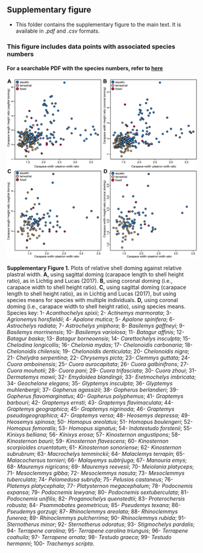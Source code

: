 ## Supplementary figure
- This folder contains the supplementary figure to the main text. It is available in _.pdf_ and _.csv_ formats.

### This figure includes data points with associated species numbers

#### For a searchable PDF with the species numbers, refer to [here](https://github.com/G-Hermanson/Reply_shell_measurements_LL2017/blob/main/data/Supplementary_Figure/Lichtig_and_Lucas_data_plot_supplementary_version.pdf)


![image](https://github.com/G-Hermanson/Reply_shell_measurements_LL2017/blob/main/data/Supplementary_Figure/Lichtig_and_Lucas_data_plot_supplementary_version.png)

**Supplementary Figure 1.** Plots of relative shell doming against relative plastral width. **A,** using sagittal doming (carapace length to shell height ratio), as in Lichtig and Lucas (2017). **B,** using coronal doming (i.e., carapace width to shell height ratio). **C,** using sagittal doming (carapace length to shell height ratio), as in Lichtig and Lucas (2017), but using species means for species with multiple individuals. **D,** using coronal doming (i.e., carapace width to shell height ratio), using species means. Species key: 1- *Acanthochelys spixii*; 2- *Actinemys marmorata*; 3- *Agrionemys horsfieldii*; 4- *Apalone mutica*; 5- *Apalone spinifera*; 6- *Astrochelys radiata*; 7- *Astrochelys yniphora*; 8- *Basilemys gaffneyi*; 9- *Basilemys morrinensis*; 10- *Basilemys variolosa*; 11- *Batagur affinis*; 12- *Batagur baska*; 13- *Batagur borneoensis*; 14- *Carettochelys insculpta*; 15- *Chelodina longicollis*; 16- *Chelonia mydas*; 17- *Chelonoidis carbonaria*; 18- *Chelonoidis chilensis*; 19- *Chelonoidis denticulata*; 20- *Chelonoidis nigra*; 21- *Chelydra serpentina*; 22- *Chrysemys picta*; 23- *Clemmys guttata*; 24- *Cuora amboinensis*; 25- *Cuora aurocapitata*; 26- *Cuora galbinifrons*; 27- *Cuora mouhotii*; 28- *Cuora pani*; 29- *Cuora trifasciata*; 30- *Cuora zhoui*; 31- *Dermatemys mawii*; 32- *Emydoidea blandingii*; 33- *Eretmochelys imbricata*; 34- *Geochelone elegans*; 35- *Glyptemys insculpta*; 36- *Glyptemys muhlenbergii*; 37- *Gopherus agassizii*; 38- *Gopherus berlandieri*; 39- *Gopherus flavomarginatus*; 40- *Gopherus polyphemus*; 41- *Graptemys barbouri*; 42- *Graptemys ernsti*; 43- *Graptemys flavimaculata*; 44- *Graptemys geographica*; 45- *Graptemys nigrinoda*; 46- *Graptemys pseudogeographica*; 47- *Graptemys versa*; 48- *Heosemys depressa*; 49- *Heosemys spinosa*; 50- *Homopus areolatus*; 51- *Homopus boulengeri*; 52- *Homopus femoralis*; 53- *Homopus signatus*; 54- *Indotestudo forstenii*; 55- *Kinixys belliana*; 56- *Kinixys erosa*; 57- *Kinosternon angustipons*; 58- *Kinosternon baurii*; 59- *Kinosternon flavescens*; 60- *Kinosternon scorpioides cruentatum*; 61- *Kinosternon sonoriense*; 62- *Kinosternon subrubrum*; 63- *Macrochelys temminckii*; 64- *Malaclemys terrapin*; 65- *Malacochersus tornieri*; 66- *Malayemys subtrijuga*; 67- *Manouria emys*; 68- *Mauremys nigricans*; 69- *Mauremys reevesii*; 70- *Meiolania platyceps*; 71- *Mesoclemmys gibba*; 72- *Mesoclemmys nasuta*; 73- *Mesoclemmys tuberculata*; 74- *Pelomedusa subrufa*; 75- *Pelusios castaneus*; 76- *Platemys platycephala*; 77- *Platysternon megacephalum*; 78- *Podocnemis expansa*; 79- *Podocnemis lewyana*; 80- *Podocnemis sextuberculata*; 81- *Podocnemis unifilis*; 82- *Proganochelys quenstedtii*; 83- *Proterochersis robusta*; 84- *Psammobates geometricus*; 85- *Pseudemys texana*; 86- *Pseudemys gorzugi*; 87- *Rhinoclemmys areolata*; 88- *Rhinoclemmys funerea*; 89- *Rhinoclemmys pulcherrima*; 90- *Rhinoclemmys rubida*; 91- *Sternotherus minor*; 92- *Sternotherus odoratus*; 93- *Stigmochelys pardalis*; 94- *Terrapene carolina*; 95- *Terrapene carolina triunguis*; 96- *Terrapene coahuila*; 97- *Terrapene ornata*; 98- *Testudo graeca*; 99- *Testudo hermanni*; 100- *Trachemys scripta*.

